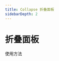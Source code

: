 ```yaml
---
title: Collapse 折叠面板
sidebarDepth: 2
---
```


# 折叠面板

使用方法


<ClientOnly>
  <collapse-demos></collapse-demos>
</ClientOnly>